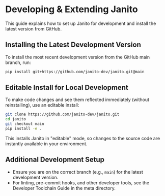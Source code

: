 # Developing & Extending Janito

This guide explains how to set up Janito for development and install the latest version from GitHub.

## Installing the Latest Development Version

To install the most recent development version from the GitHub main branch, run:

```bash
pip install git+https://github.com/janito-dev/janito.git@main
```

## Editable Install for Local Development

To make code changes and see them reflected immediately (without reinstalling), use an editable install:

```bash
git clone https://github.com/janito-dev/janito.git
cd janito
git checkout main
pip install -e .
```

This installs Janito in "editable" mode, so changes to the source code are instantly available in your environment.

## Additional Development Setup

- Ensure you are on the correct branch (e.g., `main`) for the latest development version.
- For linting, pre-commit hooks, and other developer tools, see the Developer Toolchain Guide in the meta directory.
